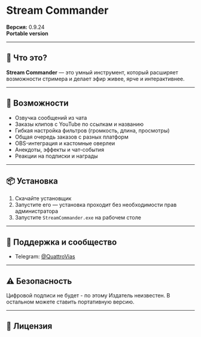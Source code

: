 # Stream Commander

**Версия:** 0.9.24  
**Portable version**

---

## 📌 Что это?

**Stream Commander** — это умный инструмент, который расширяет возможности стримера и делает эфир живее, ярче и интерактивнее.


---

## 🧰 Возможности

- Озвучка сообщений из чата
- Заказы клипов с YouTube по ссылкам и названию
- Гибкая настройка фильтров (громкость, длина, просмотры)
- Общая очередь заказов с разных платформ
- OBS-интеграция и кастомные оверлеи
- Анекдоты, эффекты и чат-события
- Реакции на подписки и награды

---

## 📦 Установка

1. Скачайте установщик
2. Запустите его — установка проходит без необходимости прав администратора
3. Запустите `StreamCommander.exe` на рабочем столе

---

## 💬 Поддержка и сообщество

- Telegram: [@QuattroVias](https://t.me/StreamCommander)

---

## ⚠️ Безопасность

Цифровой подписи не будет - по этому Издатель неизвестен.
В остальном можете ставить портативную версию.

---

## 📄 Лицензия
